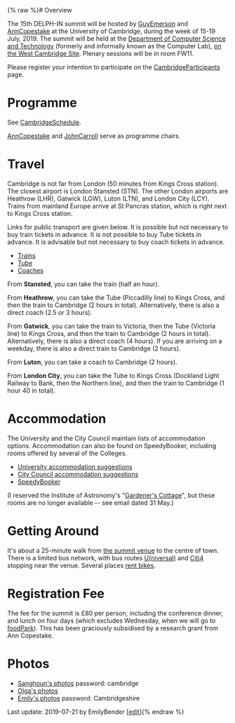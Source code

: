 {% raw %}# Overview

The 15th DELPH-IN summit will be hosted by [GuyEmerson](../GuyEmerson) and
[AnnCopestake](../AnnCopestake) at the University of Cambridge, during the
week of 15-19 July, 2019. The summit will be held at the [Department of
Computer Science and Technology](https://www.cl.cam.ac.uk/) (formerly
and informally known as the Computer Lab), [on the West Cambridge
Site](https://map.cam.ac.uk/Computer+Laboratory). Plenary sessions will
be in room FW11.

Please register your intention to participate on the
[CambridgeParticipants](../CambridgeParticipants) page.

# Programme

See [CambridgeSchedule](../CambridgeSchedule).

[AnnCopestake](../AnnCopestake) and [JohnCarroll](../JohnCarroll) serve as
programme chairs.

# Travel

Cambridge is not far from London (50 minutes from Kings Cross station).
The closest airport is London Stansted (STN). The other London airports
are Heathrow (LHR), Gatwick (LGW), Luton (LTN), and London City (LCY).
Trains from mainland Europe arrive at St Pancras station, which is right
next to Kings Cross station.

Links for public transport are given below. It is possible but not
necessary to buy train tickets in advance. It is not possible to buy
Tube tickets in advance. It is advisable but not necessary to buy coach
tickets in advance.

- [Trains](http://www.nationalrail.co.uk/)
- [Tube](https://tfl.gov.uk/)
- [Coaches](https://www.nationalexpress.com/en)

From **Stansted**, you can take the train (half an hour).

From **Heathrow**, you can take the Tube (Piccadilly line) to Kings
Cross, and then the train to Cambridge (2 hours in total).
Alternatively, there is also a direct coach (2.5 or 3 hours).

From **Gatwick**, you can take the train to Victoria, then the Tube
(Victoria line) to Kings Cross, and then the train to Cambridge (2 hours
in total). Alternatively, there is also a direct coach (4 hours). If you
are arriving on a weekday, there is also a direct train to Cambridge (2
hours).

From **Luton**, you can take a coach to Cambridge (2 hours).

From **London City**, you can take the Tube to Kings Cross (Dockland
Light Railway to Bank, then the Northern line), and then the train to
Cambridge (1 hour 40 in total).

# Accommodation

The University and the City Council maintain lists of accommodation
options. Accommodation can also be found on SpeedyBooker, including
rooms offered by several of the Colleges.

- [University accommodation
suggestions](https://www.accommodation.cam.ac.uk/visitingcambridge/Listings.aspx)
- [City Council accommodation
suggestions](https://www.visitcambridge.org/accommodation)
- [SpeedyBooker](https://www.speedybooker.com/en-GB/search/accommodation/in/Cambridge)

(I reserved the Institute of Astronomy's "[Gardener's
Cottage](https://www.accommodation.cam.ac.uk/VisitingCambridge/Enquire.aspx?listing_id=399)",
but these rooms are no longer available -- see email dated 31 May.)

# Getting Around

It's about a 25-minute walk from [the summit
venue](https://map.cam.ac.uk/Computer+Laboratory) to the centre of town.
There is a limited bus network, with bus routes
[U(niversal)](http://www.travelineeastanglia.org.uk/ea/XSLT_GEOOBJECT_REQUEST?language=en&command=bothDirections&line=ea:2000U:%20:H:y08:1&hideBannerInfo=1)
and
[Citi4](http://www.travelineeastanglia.org.uk/ea/XSLT_GEOOBJECT_REQUEST?language=en&command=bothDirections&line=ea:20004:%20::y08&hideBannerInfo=1)
stopping near the venue. Several places [rent
bikes](https://www.visitcambridge.org/things-to-do/on-your-bike/cycle-hire).

# Registration Fee

The fee for the summit is £80 per person, including the conference
dinner, and lunch on four days (which excludes Wednesday, when we will
go to [foodPark](http://www.foodparkcam.com/about.html)). This has been
graciously subsidised by a research grant from Ann Copestake.

# Photos

- [Sanghoun's photos](https://sanghounsong.smugmug.com/Cambridge)
password: cambridge
- [Olga's photos](https://photos.app.goo.gl/1XLqdQPB7WGmHM2N7)
- [Emily's photos](https://erbonzo.smugmug.com/Travel/DELPH-IN-2019/)
password: Cambridgeshire

Last update: 2019-07-21 by EmilyBender [[edit](https://github.com/delph-in/docs/wiki/CambridgeTop/_edit)]{% endraw %}